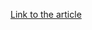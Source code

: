 [Link to the article](https://www.securityweek.com/i-o-data-confirms-zero-day-attacks-on-routers-full-patches-pending/)
